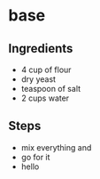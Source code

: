 # base

## Ingredients
- 4 cup of flour
- dry yeast
- teaspoon of salt
- 2 cups water

## Steps
- mix everything and
- go for it
- hello